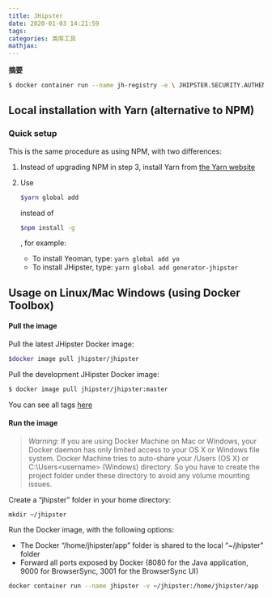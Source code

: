 ```yaml
---
title: JHipster
date: 2020-01-03 14:21:59
tags:
categories: 类库工具
mathjax:
---
```

**摘要**
>

<!--more-->

```bash
$ docker container run --name jh-registry -e \ JHIPSTER.SECURITY.AUTHENTICATION.JWT.SECRET=dkk20dldkf0209342334 -d -p 8761:8761 jhipster/jhipster-registry
```



## Local installation with Yarn (alternative to NPM)

### Quick setup

This is the same procedure as using NPM, with two differences:

1. Instead of upgrading NPM in step 3, install Yarn from [the Yarn website](https://yarnpkg.com/en/docs/install)

2. Use

   ```bash
   $yarn global add
   ```

   instead of

    

   ```bash
   $npm install -g
   ```

   , for example:

   - To install Yeoman, type: `yarn global add yo`
   - To install JHipster, type: `yarn global add generator-jhipster`



## Usage on Linux/Mac Windows (using Docker Toolbox)

#### Pull the image

Pull the latest JHipster Docker image:

```bash
$docker image pull jhipster/jhipster
```

Pull the development JHipster Docker image:

```bash
$ docker image pull jhipster/jhipster:master
```

You can see all tags [here](https://hub.docker.com/r/jhipster/jhipster/tags/)

#### Run the image

> *Warning:* If you are using Docker Machine on Mac or Windows, your Docker daemon has only limited access to your OS X or Windows file system. Docker Machine tries to auto-share your /Users (OS X) or C:\Users\<username> (Windows) directory. So you have to create the project folder under these directory to avoid any volume mounting issues.

Create a “jhipster” folder in your home directory:

```
mkdir ~/jhipster
```

Run the Docker image, with the following options:

- The Docker “/home/jhipster/app” folder is shared to the local “~/jhipster” folder
- Forward all ports exposed by Docker (8080 for the Java application, 9000 for BrowserSync, 3001 for the BrowserSync UI)

```bash
docker container run --name jhipster -v ~/jhipster:/home/jhipster/app -v ~/.m2:/home/jhipster/.m2 -p 8080:8080 -p 9000:9000 -p 3001:3001 -d -t jhipster/jhipster
```

